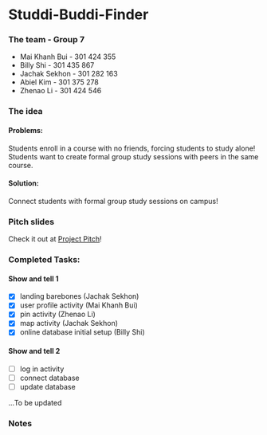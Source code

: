 # Studdi-Buddi-Finder

### The team - Group 7
- Mai Khanh Bui - 301 424 355
- Billy Shi - 301 435 867
- Jachak Sekhon - 301 282 163
- Abiel Kim - 301 375 278
- Zhenao Li - 301 424 546

### The idea 
#### Problems: 
Students enroll in a course with no friends, forcing students to study alone! 
Students want to create formal group study sessions with peers in the same course.

#### Solution: 
Connect students with formal group study sessions on campus!

### Pitch slides
Check it out at [Project Pitch](https://youtu.be/mcLWXShvOro)!

### Completed Tasks:
#### Show and tell 1
- [x] landing barebones (Jachak Sekhon)
- [x] user profile activity (Mai Khanh Bui)
- [x] pin activity (Zhenao Li)
- [x] map activity (Jachak Sekhon)
- [x] online database initial setup (Billy Shi)

#### Show and tell 2
- [ ] log in activity
- [ ] connect database
- [ ] update database

...To be updated

### Notes
